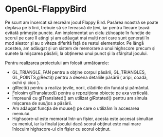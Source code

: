 # OpenGL-FlappyBird


Pe scurt am încercat să recreăm jocul Flappy Bird. Pasărea noastră se poate deplasa pe 5 linii, trebuie să se ferească de țevi, iar pentru fiecare țeavă evitată primește puncte.
Am implementat un ciclu zi/noapte în funcție de scorul pe care îl atingi și am adăugat mai mulți nori care sunt generați în mod aleator și au o viteza diferită față de restul elementelor.
Pe lângă acestea, am adăugat și un sistem de memorare a unui highscore precum și sunete la mișcarea păsării, la obținerea unui punct și la sfârșitul jocului.

Pentru realizarea proiectului am folosit următoarele:
- GL_TRIANGLE_FAN pentru a obține corpul păsării, GL_TRIANGLES, GL_POINTS,glRecti() pentru a desena detaliile păsării ( aripi, coadă, ochii și cioc ).
- glRecti() pentru a realiza țevile, norii, clădirile din fundal și pământul.
- Folosim glTranslated() pentru a repoziționa obiecte pe axa verticală.
- Împreună cu glTranslated() am utilizat glRotated() pentru am simula mișcarea de sus/jos a păsării.
- Am adăugat funcția de mouse() pe care o utilizăm în accesarea meniului.
- Highscore-ul este memorat într-un fișier, acesta este accesat simultan cu meniul, iar la finalul jocului dacă scorul obținut este mai mare înlocuim highscore-ul din fișier cu scorul obținut.
